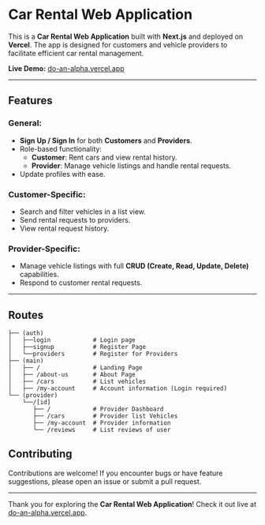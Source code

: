 # Car Rental Web Application  

This is a **Car Rental Web Application** built with **Next.js** and deployed on **Vercel**. The app is designed for customers and vehicle providers to facilitate efficient car rental management.  

**Live Demo:** [do-an-alpha.vercel.app](https://do-knjgt01ba-huyentams-projects.vercel.app)  

---

## Features  

### General:  
- **Sign Up / Sign In** for both **Customers** and **Providers**.  
- Role-based functionality:  
  - **Customer**: Rent cars and view rental history.  
  - **Provider**: Manage vehicle listings and handle rental requests.  
- Update profiles with ease.  

### Customer-Specific:  
- Search and filter vehicles in a list view.  
- Send rental requests to providers.  
- View rental request history.  

### Provider-Specific:  
- Manage vehicle listings with full **CRUD (Create, Read, Update, Delete)** capabilities.  
- Respond to customer rental requests.  
---

## Routes
```
├── (auth)
│   ├──login            # Login page
│   ├──signup           # Register Page
│   └──providers        # Register for Providers
├── (main)
│   ├── /               # Landing Page
│   ├── /about-us       # About Page
│   ├── /cars           # List vehicles
│   ├── /my-account     # Account information (Login required)
└── (provider)
    └──/[id]
       ├── /            # Provider Dashboard            
       ├── /cars        # Provider list Vehicles
       ├── /my-account  # Provider information
       └── /reviews     # List reviews of user
```

## Contributing  

Contributions are welcome! If you encounter bugs or have feature suggestions, please open an issue or submit a pull request.  

---

Thank you for exploring the **Car Rental Web Application**! Check it out live at [do-an-alpha.vercel.app](https://do-knjgt01ba-huyentams-projects.vercel.app).  

<!-- pnpm run build -->
<!-- pnpm run start -->